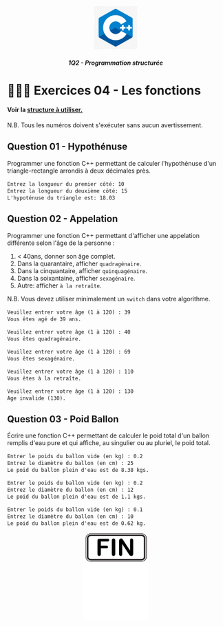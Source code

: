 <p align="Center"><img src="../_includes//logo.jpg" alt="drawing" width="100"/></p>
<h5 align="Center">1Q2 - Programmation structurée</h5>

# 🏋🏻‍♂️ Exercices 04 - Les fonctions

#### Voir la [structure à utiliser.](../_includes/_rules.md)

N.B. Tous les numéros doivent s'exécuter sans aucun avertissement.

## Question 01 - Hypothénuse

Programmer une fonction C++ permettant de calculer l'hypothénuse d'un triangle-rectangle arrondis à deux décimales près.

```plaintext
Entrez la longueur du premier côté: 10
Entrez la longueur du deuxième côté: 15
L'hypoténuse du triangle est: 18.03
```

## Question 02 - Appelation

Programmer une fonction C++ permettant d'afficher une appelation différente selon l'âge de la personne :

1. < 40ans, donner son âge complet.
2. Dans la quarantaire, afficher `quadragénaire`.
3. Dans la cinquantaire, afficher `quinquagénaire`.
4. Dans la soixantaine, afficher `sexagénaire`.
5. Autre: afficher `à la retraîte`.

N.B. Vous devez utiliser minimalement un `switch` dans votre algorithme.

```plaintext
Veuillez entrer votre âge (1 à 120) : 39
Vous êtes agé de 39 ans.
```

```plaintext
Veuillez entrer votre âge (1 à 120) : 40
Vous êtes quadragénaire.
```

```plaintext
Veuillez entrer votre âge (1 à 120) : 69
Vous êtes sexagénaire.
```

```plaintext
Veuillez entrer votre âge (1 à 120) : 110
Vous êtes à la retraîte.
```

```plaintext
Veuillez entrer votre âge (1 à 120) : 130
Age invalide (130).
```

## Question 03 - Poid Ballon

Écrire une fonction C++ permettant de calculer le poid total d'un ballon remplis d'eau pure et qui affiche, au singulier ou au pluriel, le poid total.

```plaintext
Entrer le poids du ballon vide (en kg) : 0.2
Entrez le diamètre du ballon (en cm) : 25
Le poid du ballon plein d'eau est de 8.38 kgs.
```

```plaintext
Entrer le poids du ballon vide (en kg) : 0.2
Entrez le diamètre du ballon (en cm) : 12
Le poid du ballon plein d'eau est de 1.1 kgs.
```

```plaintext
Entrer le poids du ballon vide (en kg) : 0.1
Entrez le diamètre du ballon (en cm) : 10
Le poid du ballon plein d'eau est de 0.62 kg.
```

<p align="Center"><img src="./images/end.png" alt="drawing" width="150"/></p>
